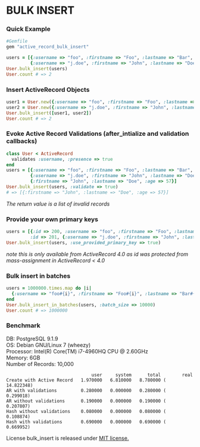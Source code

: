 # BULK INSERT


### Quick Example

```ruby
#Gemfile
gem "active_record_bulk_insert"
```

```ruby
users = [{:username => "foo", :firstname => "Foo", :lastname => "Bar", :age => 31},
         {:username => "j.doe", :firstname => "John", :lastname => "Doe", :age => 57}]
User.bulk_insert(users)
User.count # => 2
```

### Insert ActiveRecord Objects

```ruby
user1 = User.new({:username => "foo", :firstname => "Foo", :lastname => "Bar", :age => 31})
user2 = User.new({:username => "j.doe", :firstname => "John", :lastname => "Doe", :age => 57})
User.bulk_insert([user1, user2])
User.count # => 2
```

### Evoke Active Record Validations (after_intialize and validation callbacks)

```ruby
class User < ActiveRecord
  validates :username, :presence => true
end
users = [{:username => "foo", :firstname => "Foo", :lastname => "Bar", :age => 31},
         {:username => "j.doe", :firstname => "John", :lastname => "Doe", :age => 57},
         {:firstname => "John", :lastname => "Doe", :age => 57}]
User.bulk_insert(users, :validate => true)
# => [{:firstname => "John", :lastname => "Doe", :age => 57}]
```
*The return value is a list of invalid records*

### Provide your own primary keys

```ruby
users = [{:id => 200, :username => "foo", :firstname => "Foo", :lastname => "Bar", :age => 31},
         :id => 201, {:username => "j.doe", :firstname => "John", :lastname => "Doe", :age => 57}]
User.bulk_insert(users, :use_provided_primary_key => true)
```
*note this is only available from ActiveRecord 4.0 as id was protected from mass-assignment in ActiveRecord < 4.0*

### Bulk insert in batches

```ruby
users = 1000000.times.map do |i|
  {:username => "foo#{i}", :firstname => "Foo#{i}", :lastname => "Bar#{i}", :age => (30..70).to_a.sample}
end
User.bulk_insert_in_batches(users, :batch_size => 10000)
User.count # => 1000000
```

### Benchmark
DB: PostgreSQL 9.1.9  
OS: Debian GNU/Linux 7 (wheezy)  
Processor: Intel(R) Core(TM) i7-4960HQ CPU @ 2.60GHz  
Memory: 6GB  
Number of Records: 10,000  

```
                                user     system      total        real
Create with Active Record   1.970000   6.810000   8.780000 ( 14.822348)
AR with validations         0.280000   0.000000   0.280000 (  0.299018)
AR without validations      0.190000   0.000000   0.190000 (  0.207807)
Hash without validations    0.080000   0.000000   0.080000 (  0.108874)
Hash with validations       0.690000   0.000000   0.690000 (  0.669952)
```

License
bulk_insert is released under [MIT license.](http://opensource.org/licenses/MIT)
